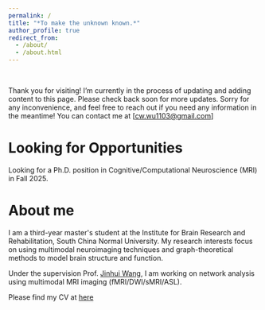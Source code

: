 ```yaml
---
permalink: /
title: "*To make the unknown known.*"
author_profile: true
redirect_from: 
  - /about/
  - /about.html
---
```


<br>

Thank you for visiting! I’m currently in the process of updating and adding content to this page. Please check back soon for more updates. Sorry for any inconvenience, and feel free to reach out if you need any information in the meantime! You can contact me at [cw.wu1103@gmail.com]

Looking for Opportunities
======
Looking for a Ph.D. position in Cognitive/Computational Neuroscience (MRI) in Fall 2025.

About me
======
I am a third-year master's student at the Institute for Brain Research and Rehabilitation, South China Normal University. My research interests focus on using multimodal neuroimaging techniques and graph-theoretical methods to model brain structure and function.

Under the supervision Prof. [Jinhui Wang](https://scholar.google.com/citations?user=4_djMV0AAAAJ&hl=en&oi=ao), I am working on network analysis using multimodal MRI imaging (fMRI/DWI/sMRI/ASL).

Please find my CV at [here](https://changwen-wu.github.io/files/CV.pdf)
